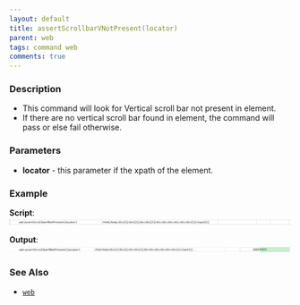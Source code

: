 ```yaml
---
layout: default
title: assertScrollbarVNotPresent(locator)
parent: web
tags: command web
comments: true
---
```


### Description

- This command will look for Vertical scroll bar not present in element.
- If there are no vertical scroll bar found in element, the command will pass or else fail otherwise.

### Parameters

- **locator** - this parameter if the xpath of the element.

### Example

**Script**:<br/>
![](image/assertScrollbarVNotPresent_01.png)

**Output**:<br/>
![](image/assertScrollbarVNotPresent_02.png)

### See Also

- [`web`](../web)